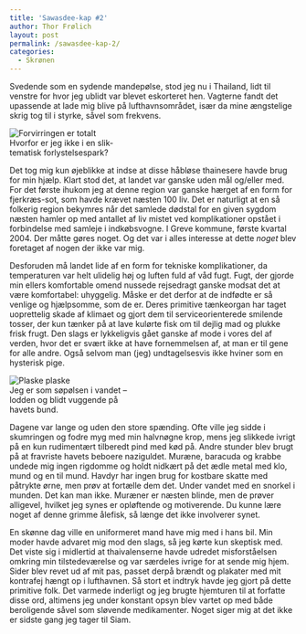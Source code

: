 ```yaml
---
title: 'Sawasdee-kap #2'
author: Thor Frølich
layout: post
permalink: /sawasdee-kap-2/
categories:
  - Skrønen
---
```

Svedende som en sydende mandepølse, stod jeg nu i Thailand, lidt til venstre for hvor jeg ublidt var blevet eskorteret hen. Vagterne fandt det upassende at lade mig blive på lufthavnsområdet, især da mine ængstelige skrig tog til i styrke, såvel som frekvens.

<div class="bitImage bitRight" style="width: 188px">
  <img src="http://www.abekat.net/wp-content/images/thor_thailand_02.jpg" alt="Forvirringen er totalt" /><br /> Hvorfor er jeg ikke i en slik-tematisk forlystelsespark?
</div>

Det tog mig kun øjeblikke at indse at disse håbløse thainesere havde brug for min hjælp. Klart stod det, at landet var ganske uden mål og/eller med. For det første ihukom jeg at denne region var ganske hærget af en form for fjerkræs-sot, som havde krævet næsten 100 liv. Det er naturligt at en så folkerig region bekymres når det samlede dødstal for en given sygdom næsten hamler op med antallet af liv mistet ved komplikationer opstået i forbindelse med samleje i indkøbsvogne. I Greve kommune, første kvartal 2004. Der måtte gøres noget. Og det var i alles interesse at dette *noget* blev foretaget af nogen der ikke var mig.

Desforuden må landet lide af en form for tekniske komplikationer, da temperaturen var helt ulidelig høj og luften fuld af våd fugt. Fugt, der gjorde min ellers komfortable omend nussede rejsedragt ganske modsat det at være komfortabel: uhyggelig. Måske er det derfor at de indfødte er så venlige og hjælpsomme, som de er. Deres primitive tænkeorgan har taget uoprettelig skade af klimaet og gjort dem til serviceorienterede smilende tosser, der kun tænker på at lave kulørte fisk om til dejlig mad og plukke frisk frugt. Den slags er lykkeligvis gået ganske af mode i vores del af verden, hvor det er svært ikke at have fornemmelsen af, at man er til gene for alle andre. Også selvom man (jeg) undtagelsesvis ikke hviner som en hysterisk pige.

<div class="bitImage bitLeft" style="width: 228px">
  <img src="http://www.abekat.net/wp-content/images/thor_thailand_01.jpg" alt="Plaske plaske" /><br /> Jeg er som søpølsen i vandet – lodden og blidt vuggende på havets bund.
</div>

Dagene var lange og uden den store spænding. Ofte ville jeg sidde i skumringen og fodre myg med min halvnøgne krop, mens jeg slikkede ivrigt på en kun rudimentært tilberedt pind med kød på. Andre stunder blev brugt på at fravriste havets beboere naziguldet. Muræne, baracuda og krabbe undede mig ingen rigdomme og holdt nidkært på det ædle metal med klo, mund og en til mund. Havdyr har ingen brug for kostbare skatte med påtrykte ørne, men prøv at fortælle dem det. Under vandet med en snorkel i munden. Det kan man ikke. Muræner er næsten blinde, men de prøver alligevel, hvilket jeg synes er opløftende og motiverende. Du kunne lære noget af denne grimme ålefisk, så længe det ikke involverer synet.

En skønne dag ville en uniformeret mand have mig med i hans bil. Min moder havde advaret mig mod den slags, så jeg kørte kun skeptisk med. Det viste sig i midlertid at thaivalenserne havde udredet misforståelsen omkring min tilstedeværelse og var særdeles ivrige for at sende mig hjem. Sider blev revet ud af mit pas, passet derpå brændt og plakater med mit kontrafej hængt op i lufthavnen. Så stort et indtryk havde jeg gjort på dette primitive folk. Det varmede inderligt og jeg brugte hjemturen til at forfatte disse ord, altimens jeg under konstant opsyn blev vartet op med både beroligende såvel som sløvende medikamenter. Noget siger mig at det ikke er sidste gang jeg tager til Siam.